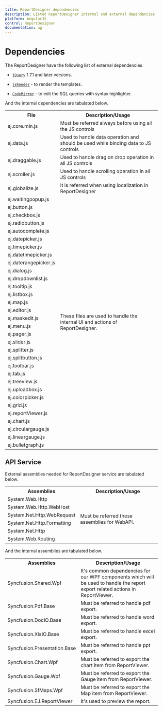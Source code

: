 ```yaml
---
title: ReportDesigner dependencies
description: Listed ReportDesigner internal and external dependencies
platform: AngularJS
control: ReportDesigner
documentation: ug
---
```

# Dependencies

The ReportDesigner have the following list of external dependencies.

* [`jQuery`](http://jquery.com "jQuery") 1.7.1 and later versions.

* [`jsRender`](https://github.com/borismoore/jsrender "jsRender") - to render the templates.

* [`CodeMirror`](https://github.com/codemirror/CodeMirror "CodeMirror") - to edit the SQL queries with syntax highlighter.

And the internal dependencies are tabulated below.

<table>
    <tr>
        <th>
            File
        </th>
        <th>
            Description/Usage
        </th>
    </tr>
    <tr>
        <td>
            ej.core.min.js
        </td>
        <td>
            Must be referred always before using all the JS controls
        </td>
    </tr>
    <tr>
        <td>
            ej.data.js
        </td>
        <td>
            Used to handle data operation and should be used while binding data to JS controls
        </td>
    </tr>
    <tr>
        <td>
            ej.draggable.js
        </td>
        <td>
          Used to handle drag on drop operation in all JS controls
        </td>
    </tr>
    <tr>
        <td>
            ej.scroller.js
        </td>
        <td>
           Used to handle scrolling operation in all JS controls
        </td>
    </tr>
    <tr>
        <td>
            ej.globalize.js
        </td>
        <td>
          It is referred when using localization in ReportDesigner
        </td>
    </tr>
    <tr>
        <td>
            ej.waitingpopup.js
        </td>
        <td rowspan="32">
        These files are used to handle the internal UI and actions of ReportDesigner.
        </td>
    </tr>
    <tr>
        <td>
            ej.button.js
        </td>
    </tr>
    <tr>
        <td>
            ej.checkbox.js
        </td>
    </tr>
    <tr>
        <td>
            ej.radiobutton.js
        </td>
    </tr>
    <tr>
        <td>
            ej.autocomplete.js
        </td>
    </tr>
    <tr>
        <td>
            ej.datepicker.js
        </td>
    </tr>
    <tr>
        <td>
            ej.timepicker.js
        </td>
    </tr>
    <tr>
        <td>
            ej.datetimepicker.js
        </td>
    </tr>
    <tr>
        <td>
            ej.daterangepicker.js
        </td>
    </tr>
    <tr>
        <td>
            ej.dialog.js
        </td>
    </tr>
    <tr>
        <td>
            ej.dropdownlist.js
        </td>
    </tr>
    <tr>
        <td>
            ej.tooltip.js
        </td>
    </tr>
    <tr>
        <td>
            ej.listbox.js
        </td>
    </tr>
    <tr>
        <td>
            ej.map.js
        </td>
    </tr>
    <tr>
        <td>
            ej.editor.js
        </td>
    </tr>
    <tr>
        <td>
            ej.maskedit.js
        </td>
    </tr>
    <tr>
        <td>
            ej.menu.js
        </td>
    </tr>
    <tr>
        <td>
            ej.pager.js
        </td>
    </tr>
    <tr>
        <td>
            ej.slider.js
        </td>
    </tr>
    <tr>
        <td>
            ej.splitter.js
        </td>
    </tr>        
    <tr>
        <td>
            ej.splitbutton.js
        </td>
    </tr>
    <tr>
        <td>
            ej.toolbar.js
        </td>
    </tr>
    <tr>
        <td>
            ej.tab.js
        </td>
    </tr>
    <tr>
        <td>
            ej.treeview.js
        </td>
    </tr>
    <tr>
        <td>
            ej.uploadbox.js
        </td>
    </tr>
    <tr>
        <td>
            ej.colorpicker.js
        </td>
    </tr>
    <tr>
        <td>
            ej.grid.js
        </td>
    </tr>
    <tr>
        <td>
            ej.reportViewer.js
        </td>
    </tr>
    <tr>
        <td>
            ej.chart.js
        </td>
    </tr>
    <tr>
        <td>
            ej.circulargauge.js
        </td>
    </tr>
    <tr>
        <td>
            ej.lineargauge.js
        </td>
    </tr>
    <tr>
        <td>
            ej.bulletgraph.js
        </td>
    </tr>

</table>

## API Service

External assemblies needed for ReportDesigner service are tabulated below.

<table>
    <tr>
        <th>
            Assemblies
        </th>
        <th>
            Description/Usage
        </th>
    </tr>
    <tr>
        <td>
            System.Web.Http
        </td>
        <td rowspan="6">
            Must be referred these assemblies for WebAPI.
        </td>
    </tr>
    <tr>
        <td>
            System.Web.Http.WebHost
        </td>
    </tr>
    <tr>
        <td>
            System.Net.Http.WebRequest
        </td>
    </tr>
    <tr>
        <td>
            System.Net.Http.Formatting
        </td>
    </tr>
    <tr>
        <td>
            System.Net.Http
        </td>
    </tr>    
    <tr>
        <td>
            System.Web.Routing
        </td>
    </tr>        
</table>

And the internal assemblies are tabulated below.

<table>
    <tr>
        <th>
            Assemblies
        </th>
        <th>
            Description/Usage
        </th>
    </tr>
    <tr>
        <td>
            Syncfusion.Shared.Wpf
        </td>
        <td>
            It's common dependencies for our WPF components which will be used to handle the report export related actions in ReportViewer.
        </td>
    </tr>
    <tr>
        <td>
           Syncfusion.Pdf.Base
        </td>
        <td>
          Must be referred to handle pdf export.
        </td>        
    </tr>
    <tr>
        <td>
            Syncfusion.DocIO.Base
        </td>
        <td>
          Must be referred to handle word export.        
        </td>        
    </tr>
    <tr>
        <td>
            Syncfusion.XlsIO.Base
        </td>
        <td>
          Must be referred to handle excel export.        
        </td>        
    </tr>
    <tr>
        <td>
            Syncfusion.Presentation.Base
        </td>
        <td>
          Must be referred to handle ppt export.        
        </td>        
    </tr>
    <tr>
        <td>
            Syncfusion.Chart.Wpf
        </td>
        <td>
          Must be referred to export the chart item from ReportViewer.        
        </td>        
    </tr>
    <tr>
        <td>
            Syncfusion.Gauge.Wpf
        </td>
        <td>
          Must be referred to export the Gauge item from ReportViewer.                
        </td>        
    </tr>
    <tr>
        <td>
            Syncfusion.SfMaps.Wpf
        </td>
        <td>
          Must be referred to export the Map item from ReportViewer.                
        </td>        
    </tr>
    <tr>
        <td>
            Syncfusion.EJ.ReportViewer
        </td>
        <td>
          It's used to preview the report.        
        </td>        
    </tr>
</table>

